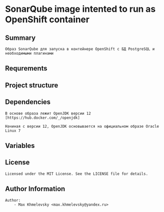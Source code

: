 # SonarQube image intented to run as OpenShift container

## Summary

    Образ SonarQube для запуска в контейнере OpenShift с БД PostgreSQL и необходимыми плагинами

## Requrements

## Project structure

## Dependencies

    В основе образа лежит OpenJDK версии 12 [https://hub.docker.com/_/openjdk]

    Начиная с версии 12, OpenJDK основывается на официальном образе Oracle Linux 7

## Variables

## License

    Licensed under the MIT License. See the LICENSE file for details.

## Author Information

    Author:
        - Max Khmelevsky <max.khmelevsky@yandex.ru>
